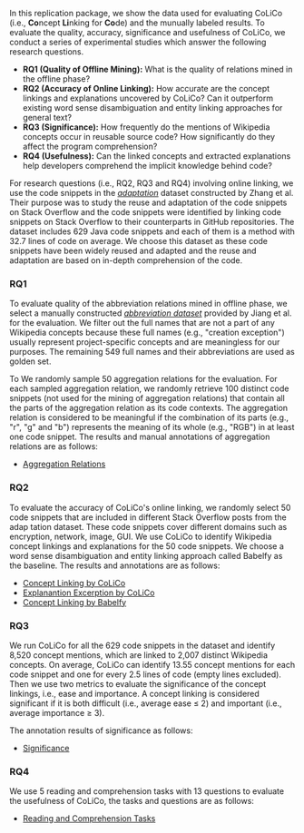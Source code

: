<!-- # Replication Package of CoLiCo -->

In this replication package, we show the data used for evaluating CoLiCo (i.e., **Co**ncept **Li**nking for **Co**de) and the munually labeled results.
To evaluate the quality, accuracy, significance and usefulness of CoLiCo, we conduct a series of experimental studies which answer the following research questions.
- **RQ1 (Quality of Offline Mining):** What is the quality of relations mined in the offline phase?
- **RQ2 (Accuracy of Online Linking):** How accurate are the concept linkings and explanations uncovered by CoLiCo? Can it outperform existing word sense disambiguation and entity linking approaches for general text?
- **RQ3 (Significance):** How frequently do the mentions of Wikipedia concepts occur in reusable source code? How significantly do they affect the program comprehension?
- **RQ4 (Usefulness):** Can the linked concepts and extracted explanations help developers comprehend the implicit knowledge behind code?

For research questions (i.e., RQ2, RQ3 and RQ4) involving online linking, we use the code snippets in the [*adaptation*](https://figshare.com/articles/dataset/ICSE_artifact/7722068/2?file=14372909) dataset constructed by Zhang et al.
Their purpose was to study the reuse and adaptation of the code snippets on Stack Overflow and the code snippets were identified by linking code snippets on Stack Overflow to their counterparts in GitHub repositories.
The dataset includes 629 Java code snippets and each of them is a method with 32.7 lines of code on average.
We choose this dataset as these code snippets have been widely reused and adapted and the reuse and adaptation are based on in-depth comprehension of the code.

### RQ1
To evaluate quality of the abbreviation relations mined in offline phase, we select a manually constructed [*abbreviation dataset*](https://github.com/liuhuigmail/ParameterAbbreviation) provided by Jiang et al. for the evaluation.
We filter out the full names that are not a part of any Wikipedia concepts because these full names (e.g., "creation exception") usually represent project-specific concepts and are meaningless for our purposes.
The remaining 549 full names and their abbreviations are used as golden set.

To We randomly sample 50 aggregation relations for the evaluation. For each sampled aggregation relation, we randomly retrieve 100 distinct code snippets (not used for the mining of aggregation relations) that contain all the parts of the aggregation relation as its code contexts. The aggregation relation is considered to be meaningful if the combination of its parts (e.g., "r", "g" and "b") represents the meaning of its whole (e.g., "RGB") in at least one code snippet.
The results and manual annotations of aggregation relations are as follows:<br>
- [Aggregation Relations](./RQ1_aggregation_result.txt)


### RQ2
To evaluate the accuracy of CoLiCo's online linking, we randomly select 50 code snippets that are included in different Stack Overflow posts from the adap tation dataset. These code snippets cover different domains such as encryption, network, image, GUI.
We use CoLiCo to identify Wikipedia concept linkings and explanations for the 50 code snippets. We choose a word sense disambiguation and entity linking approach called Babelfy as the baseline.
The results and annotations are as follows:<br>
- [Concept Linking by CoLiCo](./RQ2_CoLiCo_concept_linking_result.zip)
- [Explanantion Excerption by CoLiCo](./RQ2_CoLiCo_explanation_excerption_result.zip)
- [Concept Linking by Babelfy](./RQ2_Babelfy_concept_linking_result.zip)

### RQ3
We run CoLiCo for all the 629 code snippets in the dataset and identify 8,520 concept mentions, which are linked to 2,007 distinct Wikipedia concepts. On average, CoLiCo can identify 13.55 concept mentions for each code snippet and one for every 2.5 lines of code (empty lines excluded).
Then we use two metrics to evaluate the significance of the concept linkings, i.e., ease and importance.  A concept linking is considered significant if it is both difficult (i.e., average ease ≤ 2) and important (i.e., average importance ≥ 3). 

The annotation results of significance as follows:<br>
- [Significance](./RQ3_significance_result.zip)

### RQ4
We use 5 reading and comprehension tasks with 13 questions to evaluate the usefulness of CoLiCo, the tasks and questions are as follows:<br>
- [Reading and Comprehension Tasks](./rq4_tasks.md)
